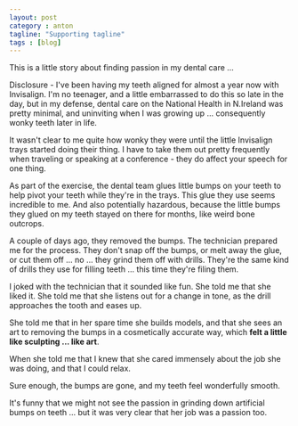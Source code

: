 ```yaml
---
layout: post
category : anton
tagline: "Supporting tagline"
tags : [blog]
---
```


This is a little story about finding passion in my dental care ...

Disclosure - I've been having my teeth aligned for almost a year now with Invisalign. I'm no teenager, and a little embarrassed to do this so late in the day, but in my defense, dental care on the National Health in N.Ireland was pretty minimal, and uninviting when I was growing up ... consequently wonky teeth later in life.

It wasn't clear to me quite how wonky they were until the little Invisalign trays started doing their thing. I have to take them out pretty frequently when traveling or speaking at a conference - they do affect your speech for one thing.

As part of the exercise, the dental team glues little bumps on your teeth to help pivot your teeth while they're in the trays. This glue they use seems incredible to me. And also potentially hazardous, because the little bumps they glued on my teeth stayed on there for months, like weird bone outcrops.

A couple of days ago, they removed the bumps. The technician prepared me for the process. They don't snap off the bumps, or melt away the glue, or cut them off ... no ... they grind them off with drills. They're the same kind of drills they use for filling teeth ... this time they're filing them.

I joked with the technician that it sounded like fun. She told me that she liked it. She told me that she listens out for a change in tone, as the drill approaches the tooth and eases up. 

She told me that in her spare time she builds models, and that she sees an art to removing the bumps in a cosmetically accurate way, which **felt a little like sculpting ... like art**.

When she told me that I knew that she cared immensely about the job she was doing, and that I could relax. 

Sure enough, the bumps are gone, and my teeth feel wonderfully smooth.

It's funny that we might not see the passion in grinding down artificial bumps on teeth ... but it was very clear that her job was a passion too.


